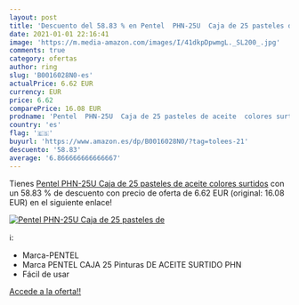 ```yaml
---
layout: post
title: 'Descuento del 58.83 % en Pentel  PHN-25U  Caja de 25 pasteles de '
date: 2021-01-01 22:16:41
image: 'https://m.media-amazon.com/images/I/41dkpDpwmgL._SL200_.jpg'
comments: true
category: ofertas
author: ring
slug: 'B0016028N0-es'
actualPrice: 6.62 EUR
currency: EUR
price: 6.62
comparePrice: 16.08 EUR
prodname: 'Pentel  PHN-25U  Caja de 25 pasteles de aceite  colores surtidos'
country: 'es'
flag: '🇪🇸'
buyurl: 'https://www.amazon.es/dp/B0016028N0/?tag=tolees-21'
descuento: '58.83'
average: '6.866666666666667'
---
```


Tienes [Pentel  PHN-25U  Caja de 25 pasteles de aceite  colores surtidos](https://www.amazon.es/dp/B0016028N0/?tag=tolees-21) con un 58.83 % de descuento con precio de oferta de 6.62 EUR (original: 16.08 EUR) en el siguiente enlace!

[![Pentel  PHN-25U  Caja de 25 pasteles de ](https://m.media-amazon.com/images/I/41dkpDpwmgL._SL200_.jpg)](https://www.amazon.es/dp/B0016028N0/?tag=tolees-21)

ℹ️:

- Marca-PENTEL
- Marca PENTEL CAJA 25 Pinturas DE ACEITE SURTIDO PHN
- Fácil de usar

[Accede a la oferta!!](https://www.amazon.es/dp/B0016028N0/?tag=tolees-21)
